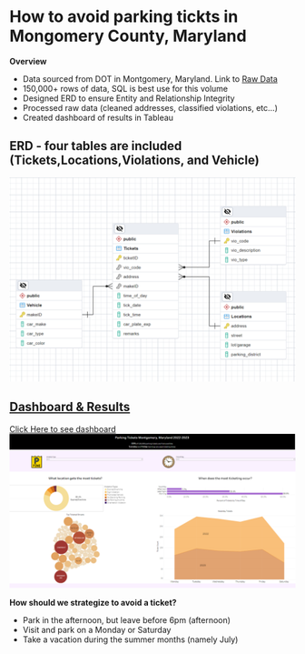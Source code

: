 # How to avoid parking tickts in Mongomery County, Maryland
**Overview**
- Data sourced from DOT in Montgomery, Maryland. Link to [Raw Data](https://catalog.data.gov/dataset/dot-parking-tickets)
- 150,000+ rows of data, SQL is best use for this volume
- Designed ERD to ensure Entity and Relationship Integrity
- Processed raw data (cleaned addresses, classified violations, etc…)
- Created dashboard of results in Tableau

## ERD - four tables are included (Tickets,Locations,Violations, and Vehicle)
![alt text](https://github.com/ConicalDrupe/SQLParkingTickets2023/blob/main/Tickets_ERD.png "ERD image")

## [Dashboard & Results](https://public.tableau.com/app/profile/christopher.boon2264/viz/ParkingTickets2022-2023/ParkingTicketsDashboard)
[Click Here to see dashboard](https://public.tableau.com/app/profile/christopher.boon2264/viz/ParkingTickets2022-2023/ParkingTicketsDashboard)
![alt text](https://github.com/ConicalDrupe/SQLParkingTickets2023/blob/main/dashboard_screenshot.PNG "Dashboard")

**How should we strategize to avoid a ticket?**
- Park in the afternoon, but leave before 6pm (afternoon)
- Visit and park on a Monday or Saturday
- Take a vacation during the summer months (namely July)
